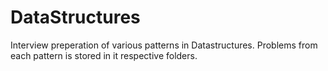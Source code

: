 # DataStructures

Interview preperation of various patterns in Datastructures. 
Problems from each pattern is stored in it respective folders.
